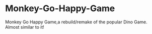 # Monkey-Go-Happy-Game
Monkey Go Happy Game,a rebuild/remake of the popular Dino Game.
Almost similar to it!

